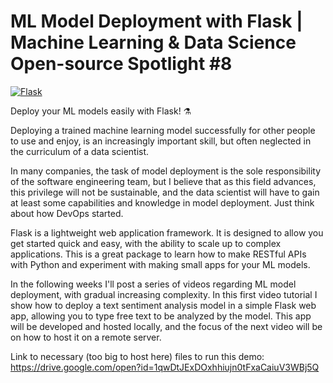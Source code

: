 # ML Model Deployment with Flask | Machine Learning & Data Science Open-source Spotlight #8
[![Flask](https://img.youtube.com/vi/Od0gS3Qeges/0.jpg)](https://www.youtube.com/watch?v=Od0gS3Qeges "Flask")

Deploy your ML models easily with Flask! ⚗️

Deploying a trained machine learning model successfully for other people to use and enjoy, is an increasingly important skill, but often neglected in the curriculum of a data scientist.

In many companies, the task of model deployment is the sole responsibility of the software engineering team, but I believe that as this field advances, this privilege will not be sustainable, and the data scientist will have to gain at least some capabilities and knowledge in model deployment. Just think about how DevOps started.

Flask is a lightweight web application framework. It is designed to allow you get started quick and easy, with the ability to scale up to complex applications.
This is a great package to learn how to make RESTful APIs with Python and experiment with making small apps for your ML models.

In the following weeks I'll post a series of videos regarding ML model deployment, with gradual increasing complexity. 
In this first video tutorial I show how to deploy a text sentiment analysis model in a simple Flask web app, allowing you to type free text to be analyzed by the model.
This app will be developed and hosted locally, and the focus of the next video will be on how to host it on a remote server.

Link to necessary (too big to host here) files to run this demo: <br>
https://drive.google.com/open?id=1qwDtJExDOxhhiujn0tFxaCaiuV3WBj5Q

